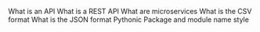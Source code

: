 What is an API
What is a REST API
What are microservices
What is the CSV format
What is the JSON format
Pythonic Package and module name style
